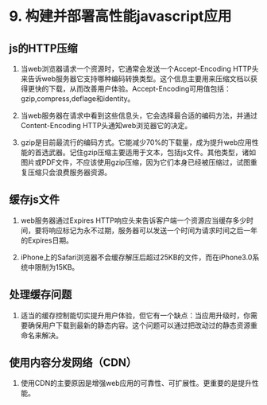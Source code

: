 # 9. 构建并部署高性能javascript应用

## js的HTTP压缩
1. 当web浏览器请求一个资源时，它通常会发送一个Accept-Encoding HTTP头来告诉web服务器它支持哪种编码转换类型。这个信息主要用来压缩文档以获得更快的下载，从而改善用户体验。Accept-Encoding可用值包括：gzip,compress,deflage和identity。

2. 当web服务器在请求中看到这些信息头，它会选择最合适的编码方法，并通过Content-Encoding HTTP头通知web浏览器它的决定。

3. gzip是目前最流行的编码方式。它能减少70%的下载量，成为提升web应用性能的首选武器。记住gzip压缩主要适用于文本，包括js文件。其他类型，诸如图片或PDF文件，不应该使用gzip压缩，因为它们本身已经被压缩过，试图重复压缩只会浪费服务器资源。

## 缓存js文件
1. web服务器通过Expires HTTP响应头来告诉客户端一个资源应当缓存多少时间，要将响应标记为永不过期，服务器可以发送一个时间为请求时间之后一年的Expires日期。

2. iPhone上的Safari浏览器不会缓存解压后超过25KB的文件，而在iPhone3.0系统中限制为15KB。

## 处理缓存问题
1. 适当的缓存控制能切实提升用户体验，但它有一个缺点：当应用升级时，你需要确保用户下载到最新的静态内容。这个问题可以通过把改动过的静态资源重命名来解决。

## 使用内容分发网络（CDN）
1. 使用CDN的主要原因是增强web应用的可靠性、可扩展性。更重要的是提升性能。